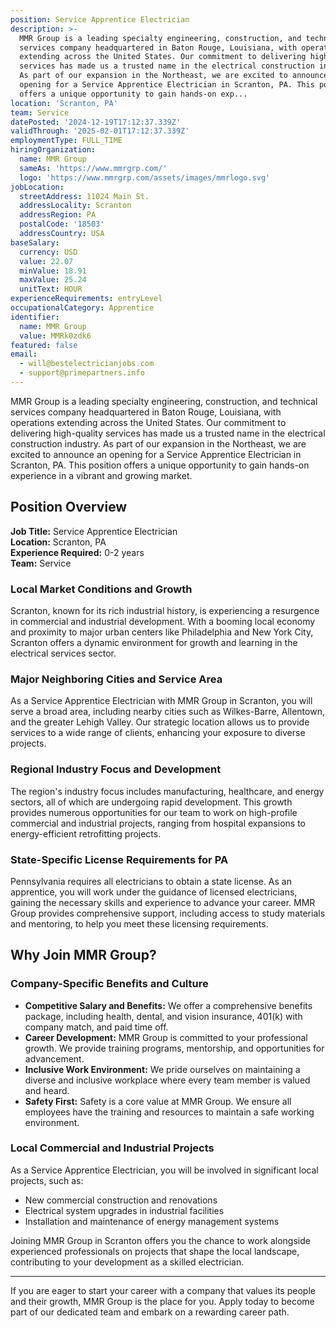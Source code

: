 ```yaml
---
position: Service Apprentice Electrician
description: >-
  MMR Group is a leading specialty engineering, construction, and technical
  services company headquartered in Baton Rouge, Louisiana, with operations
  extending across the United States. Our commitment to delivering high-quality
  services has made us a trusted name in the electrical construction industry.
  As part of our expansion in the Northeast, we are excited to announce an
  opening for a Service Apprentice Electrician in Scranton, PA. This position
  offers a unique opportunity to gain hands-on exp...
location: 'Scranton, PA'
team: Service
datePosted: '2024-12-19T17:12:37.339Z'
validThrough: '2025-02-01T17:12:37.339Z'
employmentType: FULL_TIME
hiringOrganization:
  name: MMR Group
  sameAs: 'https://www.mmrgrp.com/'
  logo: 'https://www.mmrgrp.com/assets/images/mmrlogo.svg'
jobLocation:
  streetAddress: 11024 Main St.
  addressLocality: Scranton
  addressRegion: PA
  postalCode: '18503'
  addressCountry: USA
baseSalary:
  currency: USD
  value: 22.07
  minValue: 18.91
  maxValue: 25.24
  unitText: HOUR
experienceRequirements: entryLevel
occupationalCategory: Apprentice
identifier:
  name: MMR Group
  value: MMRk0zdk6
featured: false
email:
  - will@bestelectricianjobs.com
  - support@primepartners.info
---
```




MMR Group is a leading specialty engineering, construction, and technical services company headquartered in Baton Rouge, Louisiana, with operations extending across the United States. Our commitment to delivering high-quality services has made us a trusted name in the electrical construction industry. As part of our expansion in the Northeast, we are excited to announce an opening for a Service Apprentice Electrician in Scranton, PA. This position offers a unique opportunity to gain hands-on experience in a vibrant and growing market.

## Position Overview

**Job Title:** Service Apprentice Electrician  
**Location:** Scranton, PA  
**Experience Required:** 0-2 years  
**Team:** Service  

### Local Market Conditions and Growth

Scranton, known for its rich industrial history, is experiencing a resurgence in commercial and industrial development. With a booming local economy and proximity to major urban centers like Philadelphia and New York City, Scranton offers a dynamic environment for growth and learning in the electrical services sector.

### Major Neighboring Cities and Service Area

As a Service Apprentice Electrician with MMR Group in Scranton, you will serve a broad area, including nearby cities such as Wilkes-Barre, Allentown, and the greater Lehigh Valley. Our strategic location allows us to provide services to a wide range of clients, enhancing your exposure to diverse projects.

### Regional Industry Focus and Development

The region's industry focus includes manufacturing, healthcare, and energy sectors, all of which are undergoing rapid development. This growth provides numerous opportunities for our team to work on high-profile commercial and industrial projects, ranging from hospital expansions to energy-efficient retrofitting projects.

### State-Specific License Requirements for PA

Pennsylvania requires all electricians to obtain a state license. As an apprentice, you will work under the guidance of licensed electricians, gaining the necessary skills and experience to advance your career. MMR Group provides comprehensive support, including access to study materials and mentoring, to help you meet these licensing requirements.

## Why Join MMR Group?

### Company-Specific Benefits and Culture

- **Competitive Salary and Benefits:** We offer a comprehensive benefits package, including health, dental, and vision insurance, 401(k) with company match, and paid time off.
- **Career Development:** MMR Group is committed to your professional growth. We provide training programs, mentorship, and opportunities for advancement.
- **Inclusive Work Environment:** We pride ourselves on maintaining a diverse and inclusive workplace where every team member is valued and heard.
- **Safety First:** Safety is a core value at MMR Group. We ensure all employees have the training and resources to maintain a safe working environment.

### Local Commercial and Industrial Projects

As a Service Apprentice Electrician, you will be involved in significant local projects, such as:

- New commercial construction and renovations
- Electrical system upgrades in industrial facilities
- Installation and maintenance of energy management systems

Joining MMR Group in Scranton offers you the chance to work alongside experienced professionals on projects that shape the local landscape, contributing to your development as a skilled electrician.

---

If you are eager to start your career with a company that values its people and their growth, MMR Group is the place for you. Apply today to become part of our dedicated team and embark on a rewarding career path.
